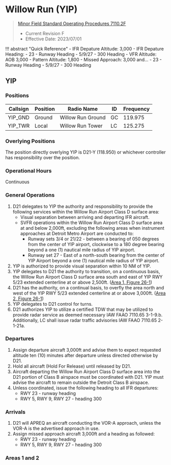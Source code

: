 # Willow Run (YIP)
> [Minor Field Standard Operating Procedures 7110.2F](../../authority-sections/7110.2F-authority.md)
> - Current Revision F
> - Effective Date: 2023/07/01

!!! abstract "Quick Reference"
    - IFR Depature Altitude: 3,000
    - IFR Depature Heading:
        - 23 - Runway Heading
        - 5/9/27 - 300 Heading
    - VFR Altitude: AOB 3,000
    - Pattern Altitude: 1,800
    - Missed Approach: 3,000 and... 
        - 23 - Runway Heading
        - 5/9/27 - 300 Heading

## YIP

### Positions
| Callsign | Position | Radio Name | ID | Frequency |
| -- | -- | -- | -- | -- |
| YIP_GND | Ground | Willow Run Ground | GC | 119.975 |
| YIP_TWR | Local | Willow Run Tower | LC | 125.275 |

###  Overlying Positions
The position directly overlying YIP is D21-Y (118.950) or whichever controller has responsibility over the position.

### Operational Hours
Continuous

### General Operations
1. D21 delegates to YIP the authority and responsibility to provide the following services within the Willow Run Airport Class D surface area:
    - Visual separation between arriving and departing IFR aircraft.
    - SVFR operations within the Willow Run Airport Class D surface area at and below 2,000ft, excluding the following areas when instrument approaches at Detroit Metro Airport are conducted to:
        - Runway sets 3/4 or 21/22 - between a bearing of 050 degrees from the center of YIP airport, clockwise to a 180 degree bearing beyond a one (1) nautical mile radius of YIP airport.
        - Runway set 27 - East of a north-south bearing from the center of YIP Airport beyond a one (1) nautical mile radius of YIP airport. 
2. YIP is authorized to provide visual separation within 10 NM of YIP.
3. YIP delegates to D21 the authority to transition, on a continuous basis, the Willow Run Airport Class D surface area south and east of YIP RWY 5/23 extended centerline at or above 2,500ft. ([Area 1, Figure 26-1](#areas-1-and-2))
4. D21 has the authority, on a continual basis, to overfly the area north and west of the YIP RWY 5/23 extended centerline at or above 3,000ft. ([Area 2, Figure 26-1](#areas-1-and-2))
5. YIP delegates to D21 control for turns.
6. D21 authorizes YIP to utilize a certified TDW that may be utilized to provide radar service as deemed necessary IAW FAAO 7110.65 3-1-9.b. Additionally, LC shall issue radar traffic advisories IAW FAAO 7110.65 2-1-21a.

### Departures
1. Assign departure aircraft 3,000ft and advise them to expect requested altitude ten (10) minutes after departure unless directed otherwise by D21. 
2. Hold all aircraft (Hold For Release) until released by D21.
3. Aircraft departing the Willow Run Airport Class D surface area into the D21 portion of Class B airspace must be coordinated with D21. YIP must advise the aircraft to remain outside the Detroit Class B airspace.
4. Unless coordinated, issue the following heading to all IFR departures:
    - RWY 23 - runway heading
    - RWY 5, RWY 9, RWY 27 - heading 300

### Arrivals
1. D21 will APREQ an aircraft conducting the VOR-A approach, unless the VOR-A is the advertised approach in use.
2. Assign missed approach aircraft 3,000ft and a heading as followed:
    - RWY 23 - runway heading
    - RWY 5, RWY 9, RWY 27 - heading 300

### Areas 1 and 2
